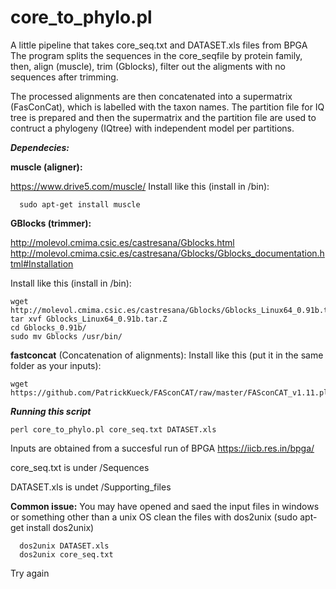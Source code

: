 # core_to_phylo.pl
A little pipeline that takes core_seq.txt and DATASET.xls files from BPGA 
The program splits the sequences in the core_seqfile by protein family, then, align (muscle), trim (Gblocks), filter out the aligments with no sequences after trimming. 

The processed alignments are then concatenated into a supermatrix (FasConCat),  which is labelled with the taxon names. The partition file for IQ tree is prepared and  then the supermatrix and the partition file are used to contruct a phylogeny (IQtree) with independent model per partitions.


***Dependecies:***

**muscle (aligner):**

https://www.drive5.com/muscle/
  Install like this (install in /bin):
  
      sudo apt-get install muscle

**GBlocks (trimmer):**

http://molevol.cmima.csic.es/castresana/Gblocks.html
http://molevol.cmima.csic.es/castresana/Gblocks/Gblocks_documentation.html#Installation
  
  Install like this (install in /bin):
  
    wget http://molevol.cmima.csic.es/castresana/Gblocks/Gblocks_Linux64_0.91b.tar.Z
    tar xvf Gblocks_Linux64_0.91b.tar.Z
    cd Gblocks_0.91b/
    sudo mv Gblocks /usr/bin/

**fastconcat** (Concatenation of alignments):
  Install like this (put it in the same folder as your inputs):
  
    wget https://github.com/PatrickKueck/FASconCAT/raw/master/FASconCAT_v1.11.pl
    
    
  
 ***Running this script***
 

    
    perl core_to_phylo.pl core_seq.txt DATASET.xls

Inputs are obtained from a succesful run of BPGA
https://iicb.res.in/bpga/

core_seq.txt is under /Sequences

DATASET.xls is undet /Supporting_files
    
    
   **Common issue:**
   You may have opened and saed the input files in windows or something other than a unix OS
   clean the files with dos2unix (sudo apt-get install dos2unix)
   
      dos2unix DATASET.xls
      dos2unix core_seq.txt
   
   Try again
   
   
   
    
